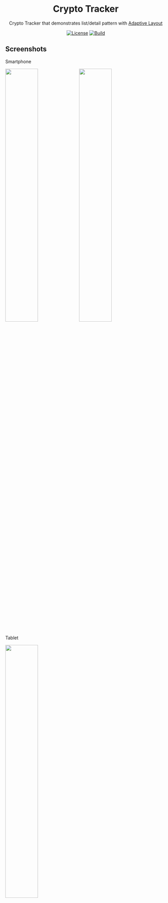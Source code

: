 <h1 align="center">Crypto Tracker</h1>

<p align="center">  
  Crypto Tracker that demonstrates list/detail pattern with <a href="https://developer.android.com/develop/ui/compose/layouts/adaptive/list-detail">Adaptive Layout</a>
</p>

<p align="center">
  <a href="https://opensource.org/licenses/Apache-2.0"><img alt="License" src="https://img.shields.io/badge/License-Apache%202.0-blue.svg"/></a>
  <a href="https://github.com/tecruz/CryptoTracker/actions/workflows/android.yml"><img alt="Build" src="https://github.com/tecruz/VisitedCountries/actions/workflows/android.yml/badge.svg"/></a>
</p>

## Screenshots
<p>  
  Smartphone
</p>
<img src="https://github.com/user-attachments/assets/a464270b-4abc-4a85-adef-36ce8cb5a42c" width="45%"/>
<img src="https://github.com/user-attachments/assets/673e15eb-df7f-4ec2-97df-0dab337c43d3" width="45%"/>

<p>  
Tablet
</p>
<img src="https://github.com/user-attachments/assets/4742eefb-18e0-47cf-9cab-3c7a5ab787ae" width="45%" />



